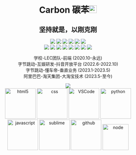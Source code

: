 <!-- <div align="center"> <img src="https://metrics.lecoq.io/CoderSerio?template=classic&config.timezone=Asia%2FShanghai"> </div> -->

<!-- <div align="center">
     <img src="https://img.shields.io/badge/FURRY-CODER-red"/>
     <img src="https://img.shields.io/badge/GROUP-LEC-orange"/>
     <img src="https://img.shields.io/badge/ByteDance-%E5%AD%97%E8%8A%82%E8%B7%B3%E5%8A%A8-blue"/>
     <img src="https://img.shields.io/badge/Alibaba-%E9%98%BF%E9%87%8C%E5%B7%B4%E5%B7%B4-orange"/>
</div> -->
<p align="center">
<h1 height="200px" align="center">Carbon 碳苯<img src="https://cdn.jsdelivr.net/gh/MaleWeb/picture/images/techblog/hi.gif" width="25"></h1>
<!-- <h3 align="center">20级本科生，梦想是成为JS Master!</h3> -->
<h2 height="200px" align="center">坚持就是，以刚克刚</h2>
</p>
<p align="center">
<div align="center">
  <img src="https://img.shields.io/badge/-Git-ee462c?style=flat&logo=git&logoColor=white">
  <img src="https://img.shields.io/badge/-Nginx-408e43?style=flat&logo=nginx&logoColor=white">
  <img src="https://img.shields.io/badge/-Webpack-%232C3A42?style=flat-square&logo=webpack">
  <img src="https://img.shields.io/badge/-Github-black?style=flat&logo=github">
  <img src="https://img.shields.io/badge/-ESLint-%234B32C3?style=flat-square&logo=eslint">
  <img src="https://img.shields.io/badge/-Express-%33A2?style=flat-square&logo=Express">
</div>
<div align="center">
  <img src="https://img.shields.io/badge/-JavaScript-f6da1c?style=flat&logo=javascript&logoColor=white">
  <img src="https://img.shields.io/badge/-TypeScript-2b6dbf?style=flat&logo=typescript&logoColor=white">
  <img src="https://img.shields.io/badge/-Vue-46b882?style=flat&logo=vue.js&logoColor=white">
  <img src="https://img.shields.io/badge/-React-00b4ce?style=flat&logo=react&logoColor=white">
  <img src="https://img.shields.io/badge/-Node.js-3C873A?style=flat&logo=Node.js&logoColor=white">
  <img src="https://img.shields.io/badge/-Koa-33333D?style=flat&logo=koa&logoColor=white">
  <img src="https://img.shields.io/badge/-less-bf608e?style=flat&logo=less&logoColor=white">
  <img src="https://img.shields.io/badge/wechat_miniprogram-09b955?style=flat&logo=wechat&logoColor=white">
</div>
<p></p>


<p align="center">
学校-LEC团队-前端 (2020.10-永远)<br>
字节跳动-互娱研发-抖音开放平台 (2022.6-2022.10)<br>
字节跳动-懂车帝-垂直业务 (2023.1-2023.5)<br>
阿里巴巴-淘天集团-大淘宝技术 (2023.5-至今)<br> 
</p>


<div align="center"> 
    <img src="https://github-readme-streak-stats.herokuapp.com/?user=CoderSerio" /> 
</div>

<div align="center">
  <img alt="html5" src="https://media.giphy.com/media/XAxylRMCdpbEWUAvr8/giphy.gif" width="100" title="html">
  <img alt="css" src="https://media.giphy.com/media/fsEaZldNC8A1PJ3mwp/giphy.gif" width="100" title="css">
  <img alt="VSCode" src="https://i.giphy.com/media/IdyAQJVN2kVPNUrojM/200.webp" width="100" title="vscode">
  <img alt="python" src="https://i.giphy.com/media/LMt9638dO8dftAjtco/200.webp" width="100" title="python">
  <img alt="javascript" src="https://media3.giphy.com/media/ln7z2eWriiQAllfVcn/200w.webp" width="100" title="javascript">
  <img alt="sublime" src="https://media.giphy.com/media/jnDKffgCfGYOp6cMTK/giphy.gif" width="100" title="sublime">
  <img alt="github" src="https://i.giphy.com/media/KzJkzjggfGN5Py6nkT/200.webp" width="100" title="github">
  <img alt="node" src="https://media.giphy.com/media/kdFc8fubgS31b8DsVu/giphy.gif" width="85" title="node">
</div>
